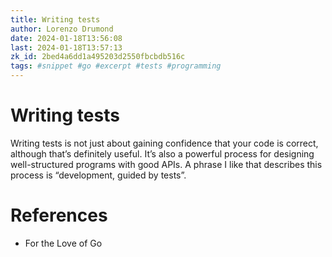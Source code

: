 ```yaml
---
title: Writing tests
author: Lorenzo Drumond
date: 2024-01-18T13:56:08
last: 2024-01-18T13:57:13
zk_id: 2bed4a6dd1a495203d2550fbcbdb516c
tags: #snippet #go #excerpt #tests #programming
---
```



# Writing tests
Writing tests is not just about gaining confidence that your code is correct, although that’s definitely useful. It’s also a powerful process for designing well-structured programs with good APIs. A phrase I like that describes this process is “development, guided by tests”.

# References
- For the Love of Go
